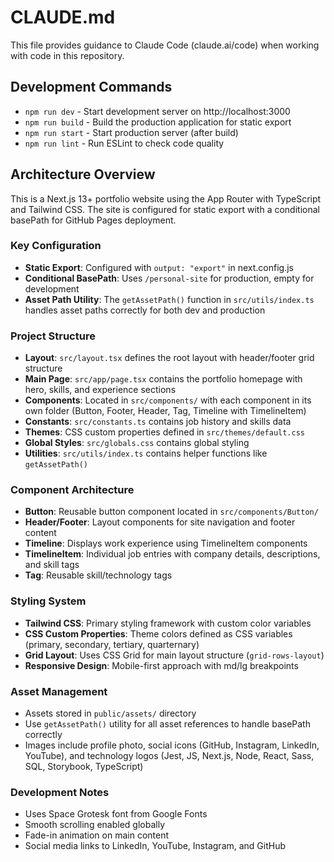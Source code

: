 # CLAUDE.md

This file provides guidance to Claude Code (claude.ai/code) when working with code in this repository.

## Development Commands

- `npm run dev` - Start development server on http://localhost:3000
- `npm run build` - Build the production application for static export
- `npm run start` - Start production server (after build)
- `npm run lint` - Run ESLint to check code quality

## Architecture Overview

This is a Next.js 13+ portfolio website using the App Router with TypeScript and Tailwind CSS. The site is configured for static export with a conditional basePath for GitHub Pages deployment.

### Key Configuration

- **Static Export**: Configured with `output: "export"` in next.config.js
- **Conditional BasePath**: Uses `/personal-site` for production, empty for development
- **Asset Path Utility**: The `getAssetPath()` function in `src/utils/index.ts` handles asset paths correctly for both dev and production

### Project Structure

- **Layout**: `src/layout.tsx` defines the root layout with header/footer grid structure
- **Main Page**: `src/app/page.tsx` contains the portfolio homepage with hero, skills, and experience sections
- **Components**: Located in `src/components/` with each component in its own folder (Button, Footer, Header, Tag, Timeline with TimelineItem)
- **Constants**: `src/constants.ts` contains job history and skills data
- **Themes**: CSS custom properties defined in `src/themes/default.css`
- **Global Styles**: `src/globals.css` contains global styling
- **Utilities**: `src/utils/index.ts` contains helper functions like `getAssetPath()`

### Component Architecture

- **Button**: Reusable button component located in `src/components/Button/`
- **Header/Footer**: Layout components for site navigation and footer content
- **Timeline**: Displays work experience using TimelineItem components
- **TimelineItem**: Individual job entries with company details, descriptions, and skill tags
- **Tag**: Reusable skill/technology tags

### Styling System

- **Tailwind CSS**: Primary styling framework with custom color variables
- **CSS Custom Properties**: Theme colors defined as CSS variables (primary, secondary, tertiary, quarternary)
- **Grid Layout**: Uses CSS Grid for main layout structure (`grid-rows-layout`)
- **Responsive Design**: Mobile-first approach with md/lg breakpoints

### Asset Management

- Assets stored in `public/assets/` directory
- Use `getAssetPath()` utility for all asset references to handle basePath correctly
- Images include profile photo, social icons (GitHub, Instagram, LinkedIn, YouTube), and technology logos (Jest, JS, Next.js, Node, React, Sass, SQL, Storybook, TypeScript)

### Development Notes

- Uses Space Grotesk font from Google Fonts
- Smooth scrolling enabled globally
- Fade-in animation on main content
- Social media links to LinkedIn, YouTube, Instagram, and GitHub